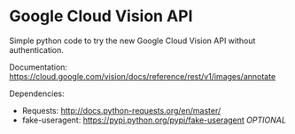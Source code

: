 # Google Cloud Vision API

Simple python code to try the new Google Cloud Vision API without authentication.

Documentation: https://cloud.google.com/vision/docs/reference/rest/v1/images/annotate

Dependencies: 
- Requests: http://docs.python-requests.org/en/master/
- fake-useragent: https://pypi.python.org/pypi/fake-useragent *OPTIONAL*
